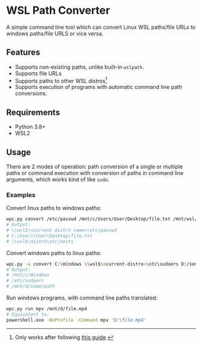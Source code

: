 # WSL Path Converter

A simple command line tool which can convert Linux WSL paths/file URLs to
windows paths/file URLS or vice versa.

## Features
- Supports non-existing paths, unlike built-in `wslpath`.
- Supports file URLs
- Supports paths to other WSL distros[^1]
- Supports execution of programs with automatic command line path conversions.

[^1]: Only works after following [this guide](https://askubuntu.com/a/1395784).

## Requirements
- Python 3.8+
- WSL2

## Usage

There are 2 modes of operation: path conversion of a single or multiple paths or
command execution with conversion of paths in command line arguments, which
works kind of like `sudo`.

### Examples

Convert linux paths to windows paths:

``` sh
wpc.py convert /etc/passwd /mnt/c/Users/User/Desktop/file.txt /mnt/wsl/instances/distro/etc/hosts
# Output:
# \\wsl$\<current distro name>\etc\passwd
# C:\Users\User\Desktop\file.txt
# \\wsl$\distro\etc\hosts
```

Convert windows paths to linux paths:

``` sh
wpc.py -w convert C:\Windows \\wsl$\<current-distro>\etc\sudoers D:/some/path
# Output:
# /mnt/c/Windows
# /etc/sudoers
# /mnt/d/some/path
```

Run windows programs, with command line paths translated:

``` sh
wpc.py run mpv /mnt/d/file.mp4
# Equivalent to:
powershell.exe -NoProfile -Command mpv 'D:\file.mp4'
```
